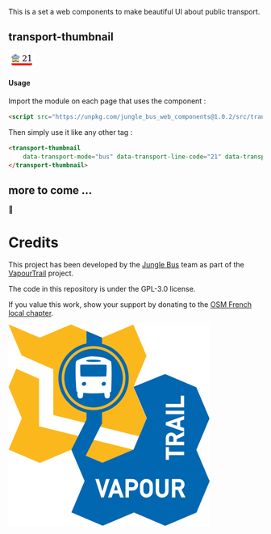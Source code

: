 This is a set a web components to make beautiful UI about public transport.

## transport-thumbnail

![demo](demo/Screenshot_transport-thumbnail.png)

#### Usage
Import the module on each page that uses the component :

```html
<script src="https://unpkg.com/jungle_bus_web_components@1.0.2/src/transport_thumbnail.js"></script>
```

Then simply use it like any other tag :

```html
<transport-thumbnail
    data-transport-mode="bus" data-transport-line-code="21" data-transport-line-color="red">
</transport-thumbnail>
```

## more to come ...

 :construction:

# Credits
This project has been developed by the [Jungle Bus](http://junglebus.io/) team as part of the [VapourTrail](https://github.com/Jungle-Bus/VapourTrail) project.

The code in this repository is under the GPL-3.0 license.

If you value this work, show your support by donating to the [OSM French local chapter](http://openstreetmap.fr).

![VapourTrail logo](demo/Logo_JungleBus_VapourTrail.png)
